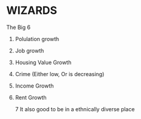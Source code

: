 # WIZARDS
The Big 6

1. Polulation growth
2. Job growth
3. Housing Value Growth
4. Crime (Either low, Or is decreasing)
5. Income Growth
6. Rent Growth



    7 It also good to be in a ethnically diverse place 
    
    
